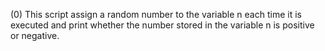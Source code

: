 (0) This script assign a random number to the variable n each time it is executed and print whether the number stored in the variable n is positive or negative.
